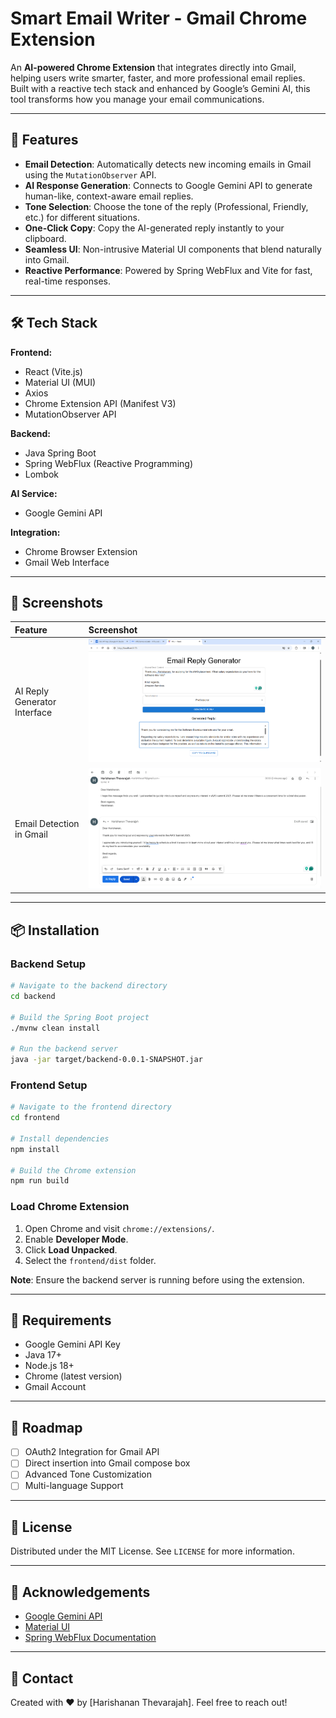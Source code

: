 # Smart Email Writer - Gmail Chrome Extension

An **AI-powered Chrome Extension** that integrates directly into Gmail, helping users write smarter, faster, and more professional email replies. Built with a reactive tech stack and enhanced by Google’s Gemini AI, this tool transforms how you manage your email communications.

---

## 🚀 Features

- **Email Detection**: Automatically detects new incoming emails in Gmail using the `MutationObserver` API.
- **AI Response Generation**: Connects to Google Gemini API to generate human-like, context-aware email replies.
- **Tone Selection**: Choose the tone of the reply (Professional, Friendly, etc.) for different situations.
- **One-Click Copy**: Copy the AI-generated reply instantly to your clipboard.
- **Seamless UI**: Non-intrusive Material UI components that blend naturally into Gmail.
- **Reactive Performance**: Powered by Spring WebFlux and Vite for fast, real-time responses.

---

## 🛠 Tech Stack

**Frontend:**
- React (Vite.js)
- Material UI (MUI)
- Axios
- Chrome Extension API (Manifest V3)
- MutationObserver API

**Backend:**
- Java Spring Boot
- Spring WebFlux (Reactive Programming)
- Lombok

**AI Service:**
- Google Gemini API

**Integration:**
- Chrome Browser Extension
- Gmail Web Interface

---

## 📸 Screenshots

| Feature | Screenshot |
|:--------|:-----------|
| AI Reply Generator Interface | ![AI Reply Generator Web](images/ai-gmail-assistant-web.png) |
| Email Detection in Gmail | ![Email Detection](images/ai-gmail-assistant.png) |



---

## 📦 Installation

### Backend Setup

```bash
# Navigate to the backend directory
cd backend

# Build the Spring Boot project
./mvnw clean install

# Run the backend server
java -jar target/backend-0.0.1-SNAPSHOT.jar
```

### Frontend Setup

```bash
# Navigate to the frontend directory
cd frontend

# Install dependencies
npm install

# Build the Chrome extension
npm run build
```

### Load Chrome Extension

1. Open Chrome and visit `chrome://extensions/`.
2. Enable **Developer Mode**.
3. Click **Load Unpacked**.
4. Select the `frontend/dist` folder.

**Note**: Ensure the backend server is running before using the extension.

---

## 🧰 Requirements

- Google Gemini API Key
- Java 17+
- Node.js 18+
- Chrome (latest version)
- Gmail Account

---

## 🎯 Roadmap

- [ ] OAuth2 Integration for Gmail API
- [ ] Direct insertion into Gmail compose box
- [ ] Advanced Tone Customization
- [ ] Multi-language Support

---

## 📝 License

Distributed under the MIT License. See `LICENSE` for more information.

---

## 🙌 Acknowledgements

- [Google Gemini API](https://deepmind.google/technologies/gemini/)
- [Material UI](https://mui.com/)
- [Spring WebFlux Documentation](https://docs.spring.io/spring-framework/docs/current/reference/html/web-reactive.html)

---

## 💬 Contact

Created with ❤️ by [Harishanan Thevarajah]. Feel free to reach out!

